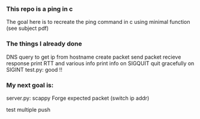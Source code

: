 ### This repo is a ping in c

The goal here is to recreate the ping command in c using minimal function (see subject pdf)

### The things I already done

DNS query to get ip from hostname
create packet
send packet
recieve response
print RTT and various info
print info on SIGQUIT
quit gracefully on SIGINT
test.py:
good !!

### My next goal is:
server.py:
scappy
Forge expected packet (switch ip addr)
<!-- sudo apt install libnfnetlink-dev libnetfilter-queue-dev -->
<!-- sudo pip3 install NetFilterQueue kamene -->
<!-- pip3 install NetFilterQueue kamene -->
test multiple push
